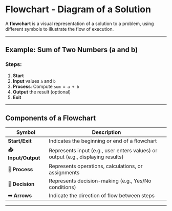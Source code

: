 # Flowchart - Diagram of a Solution

A **flowchart** is a visual representation of a solution to a problem, using different symbols to illustrate the flow of execution.

---

## Example: Sum of Two Numbers (a and b)

### Steps:
1. **Start**
2. **Input** values `a` and `b`
3. **Process**: Compute `sum = a + b`
4. **Output** the result (optional)
5. **Exit**

---

## Components of a Flowchart

| Symbol | Description |
|--------|------------|
| **Start/Exit** | Indicates the beginning or end of a flowchart |
| **📥 Input/Output** | Represents input (e.g., user enters values) or output (e.g., displaying results) |
| **🔄 Process** | Represents operations, calculations, or assignments |
| **🔲 Decision** | Represents decision-making (e.g., Yes/No conditions) |
| **➡ Arrows** | Indicate the direction of flow between steps |

---
